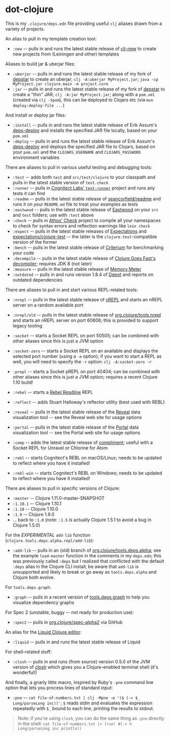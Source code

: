 # dot-clojure

This is my `.clojure/deps.edn` file providing useful `clj` aliases drawn from a variety of projects.

An alias to pull in my template creation tool:
* `:new` -- pulls in and runs the latest stable release of [clj-new](https://github.com/seancorfield/clj-new) to create new projects from (Leiningen and other) templates

Aliases to build jar & uberjar files:
* `:uberjar` -- pulls in and runs the latest stable release of my fork of [depstar](https://github.com/seancorfield/depstar) to create an uberjar; `clj -A:uberjar MyProject.jar`; `java -cp MyProject.jar clojure.main -m project.core`
* `:jar` -- pulls in and runs the latest stable release of my fork of [depstar](https://github.com/seancorfield/depstar) to create a "thin" JAR; `clj -A:jar MyProject.jar`; along with a `pom.xml` (created via `clj -Spom`), this can be deployed to Clojars etc (via `mvn deploy:deploy-file ...`)

And install or deploy jar files:
* `:install` -- pulls in and runs the latest stable release of Erik Assum's [deps-deploy](https://github.com/slipset/deps-deploy) and installs the specified JAR file locally, based on your `pom.xml`
* `:deploy` -- pulls in and runs the latest stable release of Erik Assum's [deps-deploy](https://github.com/slipset/deps-deploy) and deploys the specified JAR file to Clojars, based on your `pom.xml` and the `CLOJARS_USERNAME` and `CLOJARS_PASSWORD` environment variables

There are aliases to pull in various useful testing and debugging tools:
* `:test` -- adds both `test` and `src/test/clojure` to your classpath and pulls in the latest stable version of `test.check`
* `:runner` -- pulls in [Cognitect Labs' `test-runner`](https://github.com/cognitect-labs/test-runner) project and runs any tests it can find
* `:readme` -- pulls in the latest stable release of [seancorfield/readme](https://github.com/seancorfield/readme) and runs it on your `README.md` file to treat your examples as tests
* `:eastwood` -- pulls in the latest stable release of [Eastwood](https://github.com/jonase/eastwood) on your `src` and `test` folders; use with `:test` above
* `:check` -- pulls in [Athos' Check](https://github.com/athos/clj-check) project to compile all your namespaces to check for syntax errors and reflection warnings like `lein check`
* `:expect` -- pulls in the latest stable releases of [Expectations](https://github.com/clojure-expectations/expectations) and [expectations/clojure-test](https://github.com/clojure-expectations/clojure-test) -- the latter is the `clojure.test`-compatible version of the former
* `:bench` -- pulls in the latest stable release of [Criterium](https://github.com/hugoduncan/criterium/) for benchmarking your code
* `:decompile` -- pulls in the latest stable release of [Clojure Goes Fast's decompiler](https://github.com/clojure-goes-fast/clj-java-decompiler); requires JDK 8 (not later)
* `:measure` -- pulls in the latest stable release of [Memory Meter](https://github.com/clojure-goes-fast/clj-memory-meter)
* `:outdated` -- pulls in and runs version 1.8.4 of [Depot](https://github.com/Olical/depot) and reports on outdated dependencies

There are aliases to pull in and start various REPL-related tools:
* `:nrepl` -- pulls in the latest stable release of [nREPL](https://github.com/nrepl/nREPL) and starts an nREPL server on a random available port
* `:nrepl/old` -- pulls in the latest stable release of [org.clojure/tools.nrepl](https://github.com/clojure/tools.nrepl) and starts an nREPL server on port 60606; this is provided to support legacy tooling
* `:socket` -- starts a Socket REPL on port 50505; can be combined with other aliases since this is just a JVM option
* `:socket-zero` -- starts a Socket REPL on an available and displays the selected port number (using a `-e` option); if you want to start a REPL as well, you will need to specify the `-r` option: `clj -A:socket-zero -r`
* `:prepl` -- starts a Socket pREPL on port 40404; can be combined with other aliases since this is just a JVM option; requires a recent Clojure 1.10 build!
* `:rebel` -- starts a [Rebel Readline](https://github.com/bhauman/rebel-readline) REPL
* `:reflect` -- adds Stuart Halloway's reflector utility (best used with REBL)
* `:reveal` -- pulls in the latest stable release of the [Reveal](https://github.com/vlaaad/reveal) data visualization tool -- see the Reveal web site for usage options
* `:portal` -- pulls in the latest stable release of the [Portal](https://github.com/djblue/portal) data visualization tool -- see the Portal web site for usage options

* `:comp` -- adds the latest stable release of [compliment](https://github.com/bbatsov/compliment); useful with a Socket REPL for Unravel or Chlorine for Atom
* `:rebl` -- starts Cognitect's REBL on macOS/Linux; needs to be updated to reflect where you have it installed!
* `:rebl-win` -- starts Cognitect's REBL on Windows; needs to be updated to reflect where you have it installed!

There are aliases to pull in specific versions of Clojure:
* `:master` -- Clojure 1.11.0-master-SNAPSHOT
* `:1.10.1` -- Clojure 1.10.1
* `:1.10` -- Clojure 1.10.0
* `:1.9` -- Clojure 1.9.0
* ... back to `:1.0` (note: `:1.5` is actually Clojure 1.5.1 to avoid a bug in Clojure 1.5.0)

For the _EXPERIMENTAL_ `add-lib` function (`clojure.tools.deps.alpha.repl/add-lib`):
* `:add-lib` -- pulls in an (old) branch of [org.clojure/tools.deps.alpha](https://github.com/clojure/tools.deps.alpha); see the example `load-master` function in the comments in my `deps.edn`; this was previously called `:deps` but I realized that conflicted with the default `:deps` alias in the Clojure CLI install; be aware that `add-lib` is unsupported and likely to break or go away as `tools.deps.alpha` and Clojure both evolve.

For `tools.deps.graph`:
* `:graph` -- pulls in a recent version of [tools.deps.graph](https://github.com/clojure/tools.deps.graph) to help you visualize dependency graphs

For Spec 2 (unstable, buggy -- not ready for production use):
* `:spec2` -- pulls in [org.clojure/spec-alpha2](https://github.com/clojure/spec-alpha2) via GitHub

An alias for the [Liquid Clojure editor](https://github.com/mogenslund/liquid):
* `:liquid` -- pulls in and runs the latest stable release of Liquid

For shell-related stuff:
* `:closh` -- pulls in and runs (from source) version 0.5.0 of the JVM version of [closh](https://github.com/dundalek/closh) which gives you a Clojure-enabled terminal shell (it's wonderful!)

And finally, a gnarly little macro, inspired by Ruby's `-pne` command line option
that lets you process lines of standard input:
* `:pne` -- `cat file-of-numbers.txt | clj -Mpne -e '($ (-> $_ Long/parseLong inc))'`; `$` reads stdin and evaluates the expression repeatedly with `$_` bound to each line, printing the results to stdout.

> Note: if you're using `closh`, you can do the same thing as `:pne` directly in the shell: `cat file-of-numbers.txt |> (run! #(-> % Long/parseLong inc println))`
